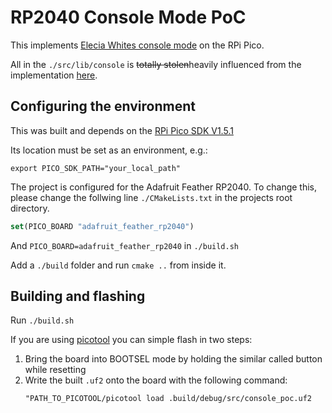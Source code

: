 # RP2040 Console Mode PoC

This implements [Elecia Whites console mode](https://github.com/eleciawhite/reusable/tree/master/source) on the RPi Pico.

All in the `./src/lib/console` is ~~totally stolen~~heavily influenced from the implementation [here](https://wokwi.com/projects/324879108372693587).

## Configuring the environment

This was built and depends on the [RPi Pico SDK V1.5.1](https://github.com/raspberrypi/pico-sdk)

Its location must be set as an environment, e.g.:

```shell
export PICO_SDK_PATH="your_local_path"
```

The project is configured for the Adafruit Feather RP2040.
To change this, please change the follwing line `./CMakeLists.txt` in the projects root directory.

```cmake
set(PICO_BOARD "adafruit_feather_rp2040")
```
And `PICO_BOARD=adafruit_feather_rp2040` in `./build.sh`

Add a `./build` folder and run `cmake ..` from inside it.

## Building and flashing

Run `./build.sh`

If you are using [picotool](https://github.com/raspberrypi/picotool) you can simple flash in two steps:

1. Bring the board into BOOTSEL mode by holding the similar called button while resetting
2. Write the built `.uf2` onto the board with the following command:
    ```shell
    "PATH_TO_PICOTOOL/picotool load .build/debug/src/console_poc.uf2
    ```


